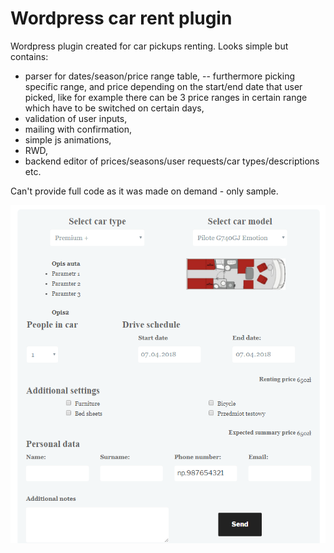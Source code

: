 # Wordpress car rent plugin

Wordpress plugin created for car pickups renting. 
Looks simple but contains:
- parser for dates/season/price range table,
-- furthermore picking specific range, and price depending on the start/end date that user picked, like for example there can be 3 price ranges in certain range which have to be switched on certain days,
- validation of user inputs,
- mailing with confirmation,
- simple js animations,
- RWD,
- backend editor of prices/seasons/user requests/car types/descriptions etc.

Can't provide full code as it was made on demand - only sample.

![alt text](https://github.com/Volmarg/Wordpress-car-rent-plugin/blob/master/screenshot.png?raw=true)
